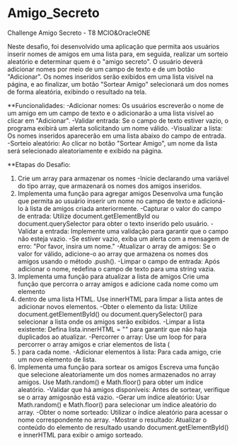 # Amigo_Secreto
Challenge Amigo Secreto - T8 MCIO&OracleONE

Neste desafio, foi desenvolvido uma aplicação que permita aos usuários inserir nomes de amigos em uma lista para, em seguida, realizar um sorteio aleatório e determinar quem é o "amigo secreto".
O usuário deverá adicionar nomes por meio de um campo de texto e de um botão "Adicionar".
Os nomes inseridos serão exibidos em uma lista visível na página, e ao finalizar, um botão "Sortear Amigo" selecionará um dos nomes de forma aleatória, exibindo o resultado na tela.


**Funcionalidades:
    -Adicionar nomes: Os usuários escreverão o nome de um amigo em um campo de texto e o adicionarão a uma lista visível ao clicar em "Adicionar".
    -Validar entrada: Se o campo de texto estiver vazio, o programa exibirá um alerta solicitando um nome válido.
    -Visualizar a lista: Os nomes inseridos aparecerão em uma lista abaixo do campo de entrada.
    -Sorteio aleatório: Ao clicar no botão "Sortear Amigo", um nome da lista será selecionado aleatoriamente e exibido na página.



**Etapas do Desafio:
1. Crie um array para armazenar os nomes
    -Inicie declarando uma variável do tipo array, que armazenará os nomes dos amigos inseridos.
2. Implementa uma função para agregar amigos
Desenvolva uma função que permita ao usuário inserir um nome no campo de texto e adicioná-lo à lista de amigos criada anteriormente.
    -Capturar o valor do campo de entrada: Utilize document.getElementById ou document.querySelector para obter o texto inserido pelo usuário.
    -Validar a entrada: Implemente uma validação para garantir que o campo não esteja vazio.
    -Se estiver vazio, exiba um alerta com a mensagem de erro: "Por favor, insira um nome."
    -Atualizar o array de amigos: Se o valor for válido, adicione-o ao array que armazena os nomes dos amigos usando o método .push().
    -Limpar o campo de entrada: Após adicionar o nome, redefina o campo de texto para uma string vazia.
3. Implementa uma função para atualizar a lista de amigos
Crie uma função que percorra o array amigos e adicione cada nome como um elemento <li> dentro de uma lista HTML. Use innerHTML para limpar a lista antes de adicionar novos elementos.
    -Obter o elemento da lista: Utilize document.getElementById() ou document.querySelector() para selecionar a lista onde os amigos serão exibidos.
    -Limpar a lista existente: Defina lista.innerHTML = "" para garantir que não haja duplicados ao atualizar.
    -Percorrer o array: Use um loop for para percorrer o array amigos e criar elementos de lista (<li>) para cada nome.
    -Adicionar elementos à lista: Para cada amigo, crie um novo elemento de lista.
4. Implementa uma função para sortear os amigos
Escreva uma função que selecione aleatoriamente um dos nomes armazenados no array amigos.
Use Math.random() e Math.floor() para obter um índice aleatório.
    -Validar que há amigos disponíveis: Antes de sortear, verifique se o array amigosnão está vazio.
    -Gerar um índice aleatório: Usar Math.random() e Math.floor() para selecionar um índice aleatório do array.
    -Obter o nome sorteado: Utilizar o índice aleatório para acessar o nome correspondente no array.
    -Mostrar o resultado: Atualizar o conteúdo do elemento de resultado usando document.getElementById() e innerHTML para exibir o amigo sorteado.
